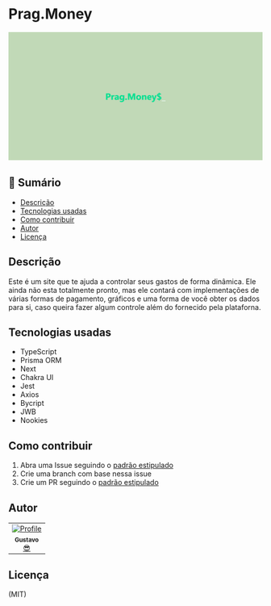 # Prag.Money

<div styles="width: 100%; display: flex; justify-content: center">
  <img src="https://github.com/GustavoGomesDias/prag.money/blob/main/docs/images/readme-logo.png" alt="Pragmatic Money Logo  ">
</div>

## 📕 Sumário
- [Descrição](https://github.com/GustavoGomesDias/<nome_repo>t#1--preview)
- [Tecnologias usadas](https://github.com/GustavoGomesDias/<nome_repo>#2--o-que-eu-aprendi-de-novo-nesse-projeto)
- [Como contribuir](https://github.com/GustavoGomesDias/<nome_repo>#3--tecnologias-usadas)
- [Autor](https://github.com/GustavoGomesDias/<nome_repo>#4--para-rodar-o-projeto)
- [Licença](https://github.com/GustavoGomesDias/<nome_repo>#4--documenta%C3%A7%C3%A3o)

## Descrição

Este é um site que te ajuda a controlar seus gastos de forma dinâmica. Ele ainda não esta totalmente pronto, mas ele contará com implementações de várias formas de pagamento, gráficos e uma forma de você obter os dados para si, caso queira fazer algum controle além do fornecido pela plataforna.

## Tecnologias usadas
- TypeScript
- Prisma ORM
- Next
- Chakra UI
- Jest
- Axios
- Bycript
- JWB
- Nookies

## Como contribuir

1. Abra uma Issue seguindo o [padrão estipulado](#)
2. Crie uma branch com base nessa issue
3. Crie um PR seguindo o [padrão estipulado](#)

## Autor
<table>
  <tr>
    <td align="center"><a href="https://github.com/GustavoGomesDias"><img src="https://github.com/GustavoGomesDias.png" width="100px;" alt="Profile"/><br /><sub><b>Gustavo</b></sub></a><br /><a href="https://github.com/GustavoGomesDias" title="Code">😎</a></td>
  <tr>
</table>

## Licença
(MIT)
